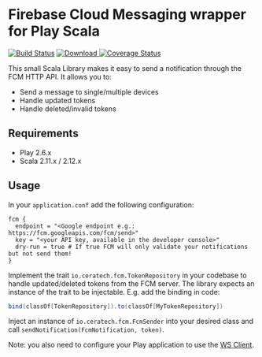 # Firebase Cloud Messaging wrapper for Play Scala 

[![Build Status](https://travis-ci.org/Ceratech/fcm-scala.svg?branch=master)](https://travis-ci.org/Ceratech/fcm-scala)
[ ![Download](https://api.bintray.com/packages/ceratech/maven/fcm-scala/images/download.svg) ](https://bintray.com/ceratech/maven/fcm-scala/_latestVersion)
[![Coverage Status](https://coveralls.io/repos/github/Ceratech/fcm-scala/badge.svg?branch=master)](https://coveralls.io/github/Ceratech/fcm-scala?branch=master)

This small Scala Library makes it easy to send a notification through the FCM HTTP API. It allows you to:

* Send a message to single/multiple devices
* Handle updated tokens
* Handle deleted/invalid tokens

## Requirements

* Play 2.6.x
* Scala 2.11.x / 2.12.x

## Usage

In your `application.conf` add the following configuration:

```
fcm {
  endpoint = "<Google endpoint e.g.: https://fcm.googleapis.com/fcm/send>"
  key = "<your API key, available in the developer console>"
  dry-run = true # If true FCM will only validate your notifications but not send them!
}
```

Implement the trait `io.ceratech.fcm.TokenRepository` in your codebase to handle updated/deleted tokens from the FCM server. The library expects an instance of the trait to be injectable. E.g. add the binding in code:

```scala
bind(classOf[TokenRepository]).to(classOf[MyTokenRepository])
```

Inject an instance of `io.ceratech.fcm.FcmSender` into your desired class and call `sendNotification(FcmNotification, token)`.

Note: you also need to configure your Play application to use the [WS Client](https://www.playframework.com/documentation/2.6.x/ScalaWS).